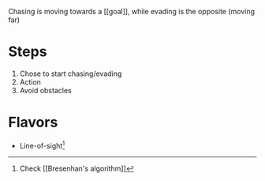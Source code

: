 Chasing is moving towards a [[goal]], while evading is the opposite (moving far)

# Steps

1. Chose to start chasing/evading
2. Action
3. Avoid obstacles

# Flavors

- Line-of-sight[^1]

[^1]: Check [[Bresenhan's algorithm]]